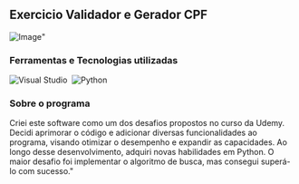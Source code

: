 ## Exercicio Validador e Gerador CPF

![Image](https://github.com/user-attachments/assets/215a8c6c-8ad4-4eb8-97f1-d92e8b108f27)"

### Ferramentas e Tecnologias utilizadas
![Visual Studio](https://img.shields.io/badge/-Visual%20Studio-0D1117?style=for-the-badge&logo=visualstudio&logoColor=C8A2C8&labelColor=0D1117)&nbsp;
![Python](https://img.shields.io/badge/-python-0D1117?style=for-the-badge&logo=python&logoColor=1572B6&labelColor=0D1117)&nbsp;

### Sobre o programa
<p>
  Criei este software como um dos desafios propostos no curso da Udemy. 
  Decidi aprimorar o código e adicionar diversas funcionalidades ao programa, 
  visando otimizar o desempenho e expandir as capacidades. 
  Ao longo desse desenvolvimento, adquiri novas habilidades em Python. 
  O maior desafio foi implementar o algoritmo de busca, mas consegui superá-lo com sucesso."
</p>
